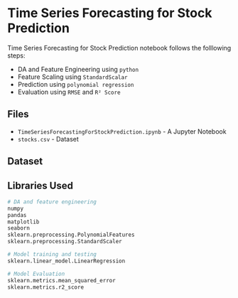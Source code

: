 # Time Series Forecasting for Stock Prediction

Time Series Forecasting for Stock Prediction notebook follows the folllowing steps:
- DA and Feature Engineering using `python`
- Feature Scaling using `StandardScalar`
- Prediction using `polynomial regression`
- Evaluation using `RMSE` and `R² Score`

## Files

- `TimeSeriesForecastingForStockPrediction.ipynb` - A Jupyter Notebook
- `stocks.csv` - Dataset

## Dataset

## Libraries Used


```python
# DA and feature engineering
numpy
pandas
matplotlib
seaborn
sklearn.preprocessing.PolynomialFeatures
sklearn.preprocessing.StandardScaler

# Model training and testing
sklearn.linear_model.LinearRegression

# Model Evaluation
sklearn.metrics.mean_squared_error
sklearn.metrics.r2_score
```